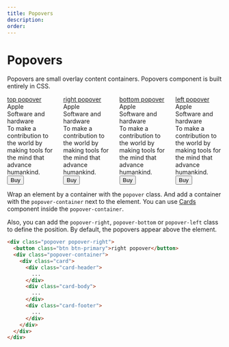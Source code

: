 ```yaml
---
title: Popovers
description: 
order: 
---
```


# Popovers

Popovers are small overlay content containers. Popovers component is built entirely in CSS.

 
<div class="vp-raw docs-demo columns">
  <div class="column col-3 col-sm-6">
    <div class="popover"><a class="btn btn-primary" href="#popovers">top popover</a>
      <div class="popover-container">
        <div class="card">
          <div class="card-header">
            <div class="card-title h5">Apple</div>
            <div class="card-subtitle text-gray">Software and hardware</div>
          </div>
          <div class="card-body">To make a contribution to the world by making tools for the mind that advance humankind.</div>
          <div class="card-footer">
            <button class="btn btn-primary">Buy</button>
          </div>
        </div>
      </div>
    </div>
  </div>
  <div class="column col-3 col-sm-6">
    <div class="popover popover-right"><a class="btn btn-primary" href="#popovers">right popover</a>
      <div class="popover-container">
        <div class="card">
          <div class="card-header">
            <div class="card-title h5">Apple</div>
            <div class="card-subtitle text-gray">Software and hardware</div>
          </div>
          <div class="card-body">To make a contribution to the world by making tools for the mind that advance humankind.</div>
          <div class="card-footer">
            <button class="btn btn-primary">Buy</button>
          </div>
        </div>
      </div>
    </div>
  </div>
  <div class="column col-3 col-sm-6">
    <div class="popover popover-bottom"><a class="btn btn-primary" href="#popovers">bottom popover</a>
      <div class="popover-container">
        <div class="card">
          <div class="card-header">
            <div class="card-title h5">Apple</div>
            <div class="card-subtitle text-gray">Software and hardware</div>
          </div>
          <div class="card-body">To make a contribution to the world by making tools for the mind that advance humankind.</div>
          <div class="card-footer">
            <button class="btn btn-primary">Buy</button>
          </div>
        </div>
      </div>
    </div>
  </div>
  <div class="column col-3 col-sm-6">
    <div class="popover popover-left"><a class="btn btn-primary" href="#popovers">left popover</a>
      <div class="popover-container">
        <div class="card">
          <div class="card-header">
            <div class="card-title h5">Apple</div>
            <div class="card-subtitle text-gray">Software and hardware</div>
          </div>
          <div class="card-body">To make a contribution to the world by making tools for the mind that advance humankind.</div>
          <div class="card-footer">
            <button class="btn btn-primary">Buy</button>
          </div>
        </div>
      </div>
    </div>
  </div>
</div>

Wrap an element by a container with the `popover` class. And add a container with the `popover-container` next to the element. You can use [Cards](#cards) component inside the `popover-container`.

Also, you can add the `popover-right`, `popover-bottom` or `popover-left` class to define the position. By default, the popovers appear above the element.

```html
<div class="popover popover-right">
  <button class="btn btn-primary">right popover</button>
  <div class="popover-container">
    <div class="card">
      <div class="card-header">
        ...
      </div>
      <div class="card-body">
        ...
      </div>
      <div class="card-footer">
        ...
      </div>
    </div>
  </div>
</div>
```
